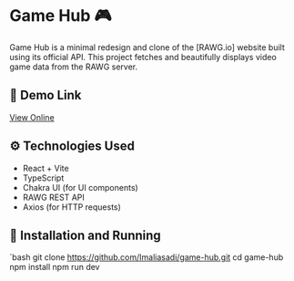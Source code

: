 # Game Hub 🎮

Game Hub is a minimal redesign and clone of the [RAWG.io] website built using its official API. This project fetches and beautifully displays video game data from the RAWG server.

## 🔗 Demo Link

[View Online](https://game-hub-hazel-six.vercel.app/)

## ⚙️ Technologies Used

- React + Vite
- TypeScript
- Chakra UI (for UI components)
- RAWG REST API
- Axios (for HTTP requests)

## 🚀 Installation and Running

`bash
git clone https://github.com/Imaliasadi/game-hub.git
cd game-hub
npm install
npm run dev
